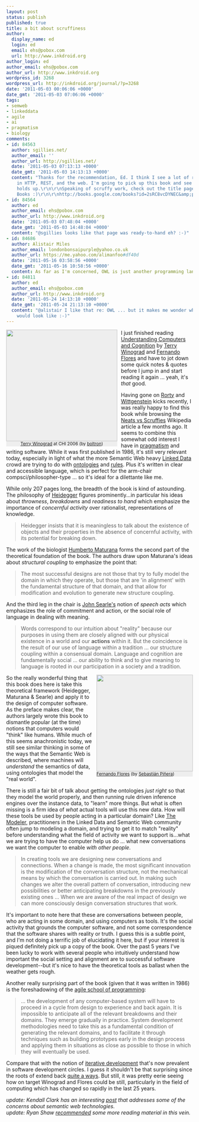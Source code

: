 ```yaml
---
layout: post
status: publish
published: true
title: a bit about scruffiness
author:
  display_name: ed
  login: ed
  email: ehs@pobox.com
  url: http://www.inkdroid.org
author_login: ed
author_email: ehs@pobox.com
author_url: http://www.inkdroid.org
wordpress_id: 3268
wordpress_url: http://inkdroid.org/journal/?p=3268
date: '2011-05-03 00:06:06 +0000'
date_gmt: '2011-05-03 07:06:06 +0000'
tags:
- semweb
- linkeddata
- agile
- ai
- pragmatism
- biology
comments:
- id: 84563
  author: sgillies.net/
  author_email: ''
  author_url: http://sgillies.net/
  date: '2011-05-03 07:13:13 +0000'
  date_gmt: '2011-05-03 14:13:13 +0000'
  content: "Thanks for the recommendation, Ed. I think I see a lot of ready-to-hand
    in HTTP, REST, and the web. I'm going to pick up this book and see if that notion
    holds up.\r\n\r\nSpeaking of scruffy work, check out the title page in Google
    Books :)\r\n\r\nhttp://books.google.com/books?id=2sRC8vcDYNEC&amp;pg=PR3&amp;source=gbs_selected_pages&amp;cad=3#v=onepage&amp;q&amp;f=false"
- id: 84564
  author: ed
  author_email: ehs@pobox.com
  author_url: http://www.inkdroid.org
  date: '2011-05-03 07:48:04 +0000'
  date_gmt: '2011-05-03 14:48:04 +0000'
  content: "@sgillies looks like that page was ready-to-hand eh? :-)"
- id: 84686
  author: Alistair Miles
  author_email: londonbonsaipurple@yahoo.co.uk
  author_url: https://me.yahoo.com/alimanfoo#df40d
  date: '2011-05-16 03:58:56 +0000'
  date_gmt: '2011-05-16 10:58:56 +0000'
  content: As far as I'm concerned, OWL is just another programming language :)
- id: 84811
  author: ed
  author_email: ehs@pobox.com
  author_url: http://www.inkdroid.org
  date: '2011-05-24 14:13:10 +0000'
  date_gmt: '2011-05-24 21:13:10 +0000'
  content: "@alistair I like that re: OWL ... but it makes me wonder what Hello World
    would look like :-)"
---
```

<p><span style="float: left; font-size: smaller; text-align: center; background-color: #eeeeee; margin-right: 10px;"><a href="http://en.wikipedia.org/wiki/Terry_Winograd"><img src="http://inkdroid.org/images/winograd.jpg" style="width: 300px;"/></a><br />
<a href="http://en.wikipedia.org/wiki/Terry_Winograd">Terry Winograd</a> at CHI 2006 (by <a href="http://en.wikipedia.org/wiki/File:WinogradSkeleton.jpg">boltron</a>)<br />
</span></p>
<p>I just finished reading <a href="http://books.google.com/books?id=2sRC8vcDYNEC">Understanding Computers and Cognition</a> by <a href="http://en.wikipedia.org/wiki/Terry_Winograd">Terry Winograd</a> and <a href="http://en.wikipedia.org/wiki/Fernando_Flores">Fernando Flores</a> and have to jot down some quick notes & quotes before I jump in and start reading it again ... yeah, it's <em>that</em> good. </p>
<p>Having gone on <a href="http://en.wikipedia.org/wiki/Richard_Rorty">Rorty</a> and <a href="http://en.wikipedia.org/wiki/Wittgenstein">Wittgenstein</a> kicks recently, I was really happy to find this book while browsing the <a href="http://en.wikipedia.org/wiki/Neats_vs._scruffies">Neats vs Scruffies</a> Wikipedia article a few months ago. It seems to combine this somewhat odd interest I have in <a href="http://en.wikipedia.org/wiki/Pragmatism">pragmatism</a> and writing software. While it was first published in 1986, it's still very relevant today, especially in light of what the more Semantic Web heavy <a href="http://linkeddata.org">Linked Data</a> crowd are trying to do with <a href="http://www.w3.org/2004/OWL/">ontologies</a> and <a href="http://www.w3.org/2005/rules/wiki/RIF_Working_Group">rules</a>. Plus it's written in clear and accessible language, which is perfect for the arm-chair compsci/philosopher-type ...  so it's ideal for a dilettante like me.</p>
<p>While only 207 pages long, the breadth of the book is kind of astounding. The philosophy of <a href="http://en.wikipedia.org/wiki/Martin_Heidegger">Heidegger</a> figures prominently...in particular his ideas about <em>throwness</em>, <em>breakdowns</em> and <em>readiness to hand</em> which emphasize the importance of <em>concernful activity</em> over rationalist, representations of knowledge. </p>
<blockquote><p>
Heidegger insists that it is meaningless to talk about the existence of objects and their properties in the absence of concernful activity, with its potential for breaking down.
</p></blockquote>
<p>The work of the biologist <a href="http://en.wikipedia.org/wiki/Humberto_Maturana">Humberto Maturana</a> forms the second part of the theoretical foundation of the book. The authors draw upon Maturana's ideas about <em>structural coupling</em> to emphasize the point that:</p>
<blockquote><p>
The most successful designs are not those that try to fully model the domain in which they operate, but those that are 'in alignment' with the fundamental structure of that domain, and that allow for modification and evolution to generate new structure coupling.
</p></blockquote>
<p>And the third leg in the chair is <a href="http://en.wikipedia.org/wiki/John_Searle">John Searle's</a> notion of <em>speech acts</em> which emphasizes the role of commitment and action, or the social role of language in dealing with meaning. </p>
<blockquote><p>
Words correspond to our intuition about "reality" because our purposes in using them are closely aligned with our physical existence in a world and our <strong>actions</strong> within it. But the coincidence is the result of our use of language within a tradition ... our structure coupling within a consensual domain. Language and cognition are fundamentally social ... our ability to think and to give meaning to language is rooted in our participation in a society and a tradition.
</p></blockquote>
<p><span style="text-alignment: center; background-color: #eeeeee; float: right; font-size: smaller; margin-left: 10px;"><a href="http://en.wikipedia.org/wiki/Fernando_Flores"><img src="http://inkdroid.org/images/flores.jpg" style=" width: 260px;"/></a><br /><a href="http://en.wikipedia.org/wiki/Fernando_Flores">Fernando Flores</a> (by <a href="http://en.wikipedia.org/wiki/File:Fernando_Flores.jpg">Sebastián Piñera</a>)<br />
</span></p>
<p>So the really wonderful thing that this book does here is take this theoretical framework (Heidegger, Maturana & Searle) and apply it to the design of computer software. As the preface makes clear, the authors largely wrote this book to dismantle popular (at the time) notions that computers would "think" like humans. While much of this seems anachronistic today, we still see similar thinking in some of the ways that the Semantic Web is described, where machines will <em>understand </em> the semantics of data, using ontologies that model the "real world". </p>
<p>There is still a fair bit of talk about getting the ontologies <em>just right</em> so that they model the world properly, and then running rule driven inference engines over the instance data, to "learn" more things. But what is often missing is a firm idea of <em>what</em> actual tools will use this new data. How will these tools be used by people acting in a particular domain? Like <a href="http://blogs.ecs.soton.ac.uk/webteam/2010/09/02/the-modeler/">The Modeler</a>, practitioners in the Linked Data and Semantic Web community often jump to modeling a domain, and trying to get it to match "reality" before understanding what the field of activity we want to support is...what we are trying to have the computer help us do ... what new conversations we want the computer to enable <em>with other people</em>.</p>
<blockquote><p>
In creating tools we are designing new conversations and connections. When a change is made, the most significant innovation is the modification of the conversation structure, not the mechanical means by which the conversation is carried out. In making such changes we alter the overall pattern of conversation, introducing new possibilities or better anticipating breakdowns in the previously existing ones ... When we are aware of the real impact of design we can more consciously design conversation structures that work.
</p></blockquote>
<p>It's important to note here that these are conversations between people, who are acting in some domain, and using computers as tools. It's the social activity that grounds the computer software, and not some correspondence that the software shares with reality or truth. I guess this is a subtle point, and I'm not doing a terrific job of elucidating it here, but if your interest is piqued definitely pick up a copy of the book. Over the past 5 years I've been lucky to work with several people who intuitively understand how important the social setting and alignment are to successful software development--but it's nice to have the theoretical tools as ballast when the weather gets rough.</p>
<p>Another really surprising part of the book (given that it was written in 1986) is the foreshadowing of the <a href="http://en.wikipedia.org/wiki/Agile_software_development">agile school of programming</a>:</p>
<blockquote><p>
... the development of any computer-based system will have to proceed in a cycle from design to experience and back again. It is impossible to anticipate all of the relevant breakdowns and their domains. They emerge gradually in practice. System development methodologies need to take this as a fundamental condition of generating the relevant domains, and to facilitate it through techniques such as building prototypes early in the design process and applying them in situations as close as possible to those in which they will eventually be used.
</p></blockquote>
<p>Compare that with the notion of <a href="http://en.wikipedia.org/wiki/Iterative_and_incremental_development">iterative development</a> that's now prevalent in software development circles. I guess it shouldn't be that surprising since the roots of extend back <a href="http://c2.com/cgi/wiki/wiki?HistoryOfIterative">quite a ways</a>. But still, it was pretty eerie seeing how on target Winograd and Flores could be still, particularly in the field of computing which has changed so rapidly in the last 25 years.</p>
<p><em>update: Kendall Clark has an interesting <a href="http://weblog.clarkparsia.com/2011/05/04/how-to-create-business-value-with-semantic-tech/">post</a> that addresses some of the concerns about semantic web technologies.</em><br />
<em>update: Ryan Shaw <a href="http://twitter.com/#!/rybesh/status/65822533097766912">recommended</a> some more reading material in this vein.</em></p>
